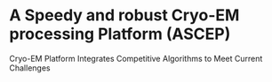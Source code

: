 # A Speedy and robust Cryo-EM processing Platform (ASCEP)
Cryo-EM Platform Integrates Competitive Algorithms to Meet Current Challenges



